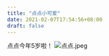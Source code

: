 ```yaml
---
title: "点点小可爱"
date: 2021-02-07T17:54:56+08:00
draft: false
---
```


点点今年5岁啦！
![点点.jpeg](http://i.loli.net/2021/02/08/pWsdygq2XwQvKae.jpg)